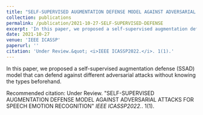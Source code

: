 ```yaml
---
title: "SELF-SUPERVISED AUGMENTATION DEFENSE MODEL AGAINST ADVERSARIAL ATTACKS FOR SPEECH EMOTION RECOGNITION"
collection: publications
permalink: /publication/2021-10-27-SELF-SUPERVISED-DEFENSE
excerpt: 'In this paper, we proposed a self-supervised augmentation defense (SSAD) model that can defend against different adversarial attacks without knowing the types beforehand.'
date: 2021-10-27
venue: 'IEEE ICASSP'
paperurl: ''
citation: 'Under Review.&quot; <i>IEEE ICASSP2022.</i>. 1(1).'
---
```

In this paper, we proposed a self-supervised augmentation defense (SSAD) model that can defend against different adversarial attacks without knowing the types beforehand.

<!-- [Download paper here](https://ieeexplore.ieee.org/abstract/document/9591505) -->

Recommended citation: Under Review. "SELF-SUPERVISED AUGMENTATION DEFENSE MODEL AGAINST ADVERSARIAL ATTACKS FOR SPEECH EMOTION RECOGNITION" <i>IEEE ICASSP2022.</i>. 1(1).
